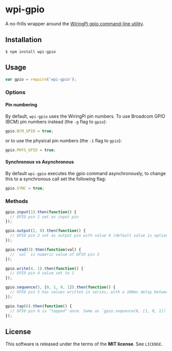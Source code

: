 wpi-gpio
========
A no-frills wrapper around the
[WiringPi gpio command-line utility](https://projects.drogon.net/raspberry-pi/wiringpi/the-gpio-utility).

Installation
------------

    $ npm install wpi-gpio

Usage
-----
```javascript
var gpio = require('wpi-gpio');
```

### Options

#### Pin numbering
By default, `wpi-gpio` uses the WiringPi pin numbers. To use Broadcom GPIO (BCM)
pin numbers instead (the `-g` flag to `gpio`):

```javascript
gpio.BCM_GPIO = true;
```
or to use the physical pin numbers (the `-1` flag to `gpio`):
```javascript
gpio.PHYS_GPIO = true;
```

#### Synchronous vs Asynchronous
By default `wpi-gpio` executes the gpio command asynchronously, to change this 
to a synchronous call set the following flag:
```javascript
gpio.SYNC = true;
```
### Methods
```javascript
gpio.input(1).then(function() {
  // GPIO pin 1 set as input pin
});
```

```javascript
gpio.output(2, 0).then(function() {
  // GPIO pin 2 set as output pin with value 0 (default value is optional)
});
```

```javascript
gpio.read(3).then(function(val) {
  // `val` is numeric value of GPIO pin 3
});
```

```javascript
gpio.write(4, 1).then(function() {
  // GPIO pin 4 value set to 1
});
```

```javascript
gpio.sequence(5, [0, 1, 0, 1]).then(function() {
  // GPIO pin 5 has values written in series, with a 100ms delay between values
});
```

```javascript
gpio.tap(6).then(function() {
  // GPIO pin 6 is "tapped" once. Same as `gpio.sequence(6, [1, 0, 1])`
});
```

License
-------
This software is released under the terms of the **MIT license**. See `LICENSE`.
